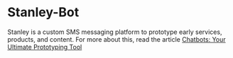 # Stanley-Bot
Stanley is a custom SMS messaging platform to prototype early services, products, and content.
For more about this, read the article 
[Chatbots: Your Ultimate Prototyping Tool](https://medium.com/@ideo/chatbots-ultimate-prototyping-tool-e4e2831967f3)

